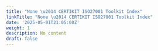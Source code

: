 ```yaml
---
title: "None \u2014 CERTIKIT ISO27001 Toolkit Index"
linkTitle: "None \u2014 CERTIKIT ISO27001 Toolkit Index"
date: '2025-05-01T21:05:00Z'
weight: 1
description: No content
draft: false
---
```



